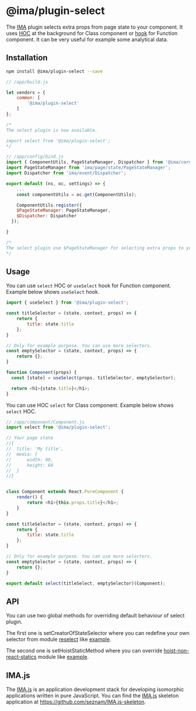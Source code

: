 # @ima/plugin-select

The [IMA](https://imajs.io) plugin selects extra props from page state to your component.
It uses [HOC](https://reactjs.org/docs/higher-order-components.html) at the background for Class component or [hook](https://reactjs.org/docs/hooks-intro.html) for Function component.
It can be very useful for example some analytical data.

## Installation

```bash
npm install @ima/plugin-select --save
```

```javascript
// /app/build.js

let vendors = {
    common: [
        '@ima/plugin-select'
    ]
};

/*
The select plugin is now available.

import select from '@ima/plugin-select';
*/
```

```javascript
// /app/config/bind.js
import { ComponentUtils, PageStateManager, Dispatcher } from '@ima/core';
import PageStateManager from 'ima/page/state/PageStateManager';
import Dispatcher from 'ima/event/Dispatcher';

export default (ns, oc, settings) => { 
	...
	const componentUtils = oc.get(ComponentUtils);

	ComponentUtils.register({
    $PageStateManager: PageStateManager,
    $Dispatcher: Dispatcher
  });

} 

/*
The select plugin use $PageStateManager for selecting extra props to your component.
*/
```

## Usage

You can use `select` HOC or `useSelect` hook for Function component. Example below shows `useSelect` hook.

```javascript
import { useSelect } from '@ima/plugin-select';

const titleSelector = (state, context, props) => {
	return {
		title: state.title
	};
}

// Only for example purpose. You can use more selectors.
const emptySelector = (state, context, props) => {
	return {};
}

function Component(props) {
  const [state] = useSelect(props, titleSelector, emptySelector);

  return <h1>{state.title}</h1>;
}
```

You can use HOC `select` for Class component. Example below shows `select` HOC.

```javascript
// /app/component/Component.js
import select from '@ima/plugin-select';

// Your page state
//{
//	title: 'My title',
//	media: {
//		width: 90,
//		height: 60
//	}
//}


class Component extends React.PureComponent {
	render() {
		return <h1>{this.props.title}</h1>;
	}
}

const titleSelector = (state, context, props) => {
	return {
		title: state.title
	};
}

// Only for example purpose. You can use more selectors.
const emptySelector = (state, context, props) => {
	return {};
}

export default select(titleSelect, emptySelector)(Component);

```

## API

You can use two global methods for overriding default behaviour of select plugin.

The first one is setCreatorOfStateSelector where you can redefine your own selector from module [reselect](https://www.npmjs.com/package/reselect) like [example](https://github.com/seznam/IMA.js-plugins/blob/master/packages/plugin-select/src/select/__tests__/SelectSpec.js#L138).

The second one is setHoistStaticMethod where you can override [hoist-non-react-statics](https://www.npmjs.com/package/hoist-non-react-statics) module like [example](https://github.com/seznam/IMA.js-plugins/blob/master/packages/plugin-select/src/select/__tests__/SelectSpec.js#L155).

## IMA.js

The [IMA.js](https://imajs.io) is an application development stack for developing
isomorphic applications written in pure JavaScript.
You can find the [IMA.js](https://imajs.io) skeleton application at <https://github.com/seznam/IMA.js-skeleton>.
